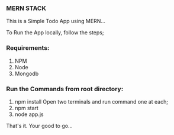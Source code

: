 ### MERN STACK

This is a Simple Todo App using MERN...

To Run the App locally, follow the steps;

### Requirements:
1. NPM
2. Node
3. Mongodb

### Run the Commands from root directory:
1. npm install
Open two terminals and run command one at each;
1. npm start
2. node app.js

That's it. Your good to go...

